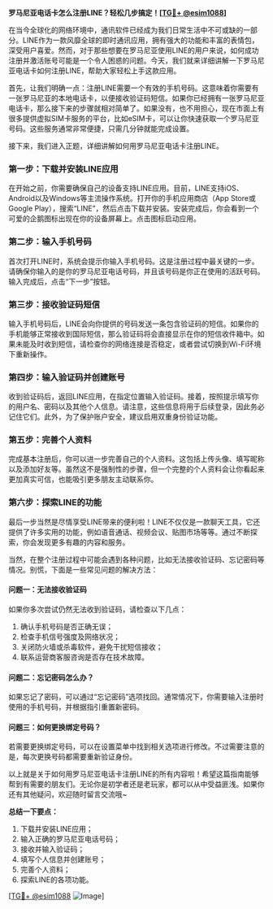 **罗马尼亚电话卡怎么注册LINE？轻松几步搞定！[[TG💪+ @esim1088](https://t.me/s/esim1088)]**

在当今全球化的网络环境中，通讯软件已经成为我们日常生活中不可或缺的一部分。LINE作为一款风靡全球的即时通讯应用，拥有强大的功能和丰富的表情包，深受用户喜爱。然而，对于那些想要在罗马尼亚使用LINE的用户来说，如何成功注册并激活账号可能是一个令人困惑的问题。今天，我们就来详细讲解一下罗马尼亚电话卡如何注册LINE，帮助大家轻松上手这款应用。

首先，让我们明确一点：注册LINE需要一个有效的手机号码。这意味着你需要有一张罗马尼亚的本地电话卡，以便接收验证码短信。如果你已经拥有一张罗马尼亚电话卡，那么接下来的步骤就相对简单了。如果没有，也不用担心，现在市面上有很多提供虚拟SIM卡服务的平台，比如eSIM卡，可以让你快速获取一个罗马尼亚号码。这些服务通常非常便捷，只需几分钟就能完成设置。

接下来，我们进入正题，详细讲解如何用罗马尼亚电话卡注册LINE。

### 第一步：下载并安装LINE应用

在开始之前，你需要确保自己的设备支持LINE应用。目前，LINE支持iOS、Android以及Windows等主流操作系统。打开你的手机应用商店（App Store或Google Play），搜索“LINE”，然后点击下载并安装。安装完成后，你会看到一个可爱的企鹅图标出现在你的设备屏幕上。点击图标启动应用。

### 第二步：输入手机号码

首次打开LINE时，系统会提示你输入手机号码。这是注册过程中最关键的一步。请确保你输入的是你的罗马尼亚电话号码，并且该号码是你正在使用的活跃号码。输入完成后，点击“下一步”按钮。

### 第三步：接收验证码短信

输入手机号码后，LINE会向你提供的号码发送一条包含验证码的短信。如果你的手机能够正常接收到国际短信，那么验证码将会直接显示在你的短信收件箱中。如果未能及时收到短信，请检查你的网络连接是否稳定，或者尝试切换到Wi-Fi环境下重新操作。

### 第四步：输入验证码并创建账号

收到验证码后，返回LINE应用，在指定位置输入验证码。接着，按照提示填写你的用户名、密码以及其他个人信息。请注意，这些信息将用于后续登录，因此务必记住它们。此外，为了保护账户安全，建议启用双重身份验证功能。

### 第五步：完善个人资料

完成基本注册后，你可以进一步完善自己的个人资料。这包括上传头像、填写昵称以及添加好友等。虽然这不是强制性的步骤，但一个完整的个人资料会让你看起来更加真实可信，也能吸引更多朋友主动联系你。

### 第六步：探索LINE的功能

最后一步当然是尽情享受LINE带来的便利啦！LINE不仅仅是一款聊天工具，它还提供了许多实用的功能，例如语音通话、视频会议、贴图市场等等。通过不断探索，你会发现更多有趣的内容和服务。

当然，在整个注册过程中可能会遇到各种问题，比如无法接收验证码、忘记密码等情况。别慌，下面是一些常见问题的解决方法：

#### 问题一：无法接收验证码

如果你多次尝试仍然无法收到验证码，请检查以下几点：
1. 确认手机号码是否正确无误；
2. 检查手机信号强度及网络状况；
3. 关闭防火墙或杀毒软件，避免干扰短信接收；
4. 联系运营商客服咨询是否存在技术故障。

#### 问题二：忘记密码怎么办？

如果忘记了密码，可以通过“忘记密码”选项找回。通常情况下，你需要输入注册时使用的手机号码，并根据指引重置新密码。

#### 问题三：如何更换绑定号码？

若需要更换绑定号码，可以在设置菜单中找到相关选项进行修改。不过需要注意的是，每次更换号码都需要重新验证身份。

以上就是关于如何用罗马尼亚电话卡注册LINE的所有内容啦！希望这篇指南能够帮到有需要的朋友们。无论你是初学者还是老玩家，都可以从中受益匪浅。如果你还有其他疑问，欢迎随时留言交流哦~

**总结一下要点：**
1. 下载并安装LINE应用；
2. 输入正确的罗马尼亚电话号码；
3. 接收并输入验证码；
4. 填写个人信息并创建账号；
5. 完善个人资料；
6. 探索LINE的各项功能。

[[TG💪+ @esim1088](https://t.me/s/esim1088) ![Image](https://i.postimg.cc/4NQfJmqS/Snipaste-2025-05-13-00-14-12.png)]